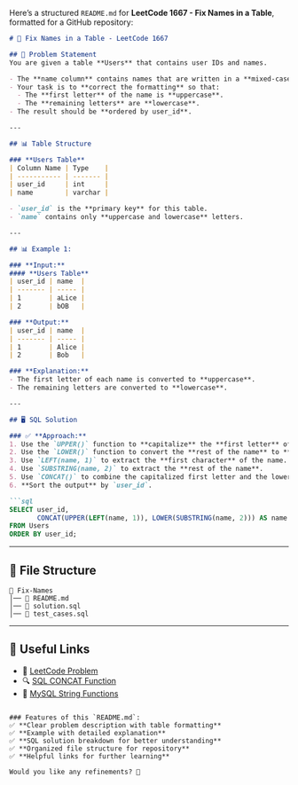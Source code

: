 Here’s a structured `README.md` for **LeetCode 1667 - Fix Names in a Table**, formatted for a GitHub repository:

```md
# 📝 Fix Names in a Table - LeetCode 1667

## 📌 Problem Statement
You are given a table **Users** that contains user IDs and names.

- The **name column** contains names that are written in a **mixed-case format** (e.g., `aLice`, `bOB`).
- Your task is to **correct the formatting** so that:
  - The **first letter** of the name is **uppercase**.
  - The **remaining letters** are **lowercase**.
- The result should be **ordered by user_id**.

---

## 📊 Table Structure

### **Users Table**
| Column Name | Type    |
| ----------- | ------- |
| user_id     | int     |
| name        | varchar |

- `user_id` is the **primary key** for this table.
- `name` contains only **uppercase and lowercase** letters.

---

## 📊 Example 1:

### **Input:**
#### **Users Table**
| user_id | name  |
| ------- | ----- |
| 1       | aLice |
| 2       | bOB   |

### **Output:**
| user_id | name  |
| ------- | ----- |
| 1       | Alice |
| 2       | Bob   |

### **Explanation:**
- The first letter of each name is converted to **uppercase**.
- The remaining letters are converted to **lowercase**.

---

## 🖥 SQL Solution

### ✅ **Approach:**
1. Use the `UPPER()` function to **capitalize** the **first letter** of the name.
2. Use the `LOWER()` function to convert the **rest of the name** to **lowercase**.
3. Use `LEFT(name, 1)` to extract the **first character** of the name.
4. Use `SUBSTRING(name, 2)` to extract the **rest of the name**.
5. Use `CONCAT()` to combine the capitalized first letter and the lowercase remaining part.
6. **Sort the output** by `user_id`.

```sql
SELECT user_id, 
       CONCAT(UPPER(LEFT(name, 1)), LOWER(SUBSTRING(name, 2))) AS name 
FROM Users 
ORDER BY user_id;
```

---

## 📁 File Structure
```
📂 Fix-Names
│── 📜 README.md
│── 📜 solution.sql
│── 📜 test_cases.sql
```

---

## 🔗 Useful Links
- 📖 [LeetCode Problem](https://leetcode.com/problems/fix-names-in-a-table/)
- 🔍 [SQL CONCAT Function](https://www.w3schools.com/sql/func_mysql_concat.asp)
- 📝 [MySQL String Functions](https://dev.mysql.com/doc/refman/8.0/en/string-functions.html)
```

### Features of this `README.md`:
✅ **Clear problem description with table formatting**  
✅ **Example with detailed explanation**  
✅ **SQL solution breakdown for better understanding**  
✅ **Organized file structure for repository**  
✅ **Helpful links for further learning**  

Would you like any refinements? 🚀
